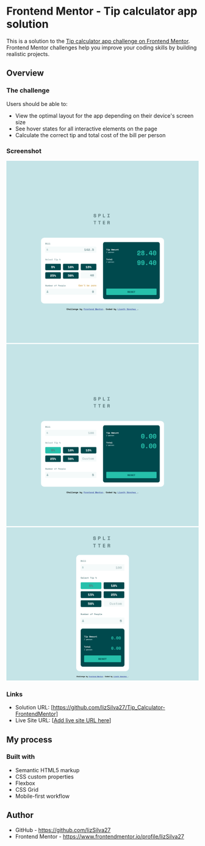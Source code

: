 # Frontend Mentor - Tip calculator app solution

This is a solution to the [Tip calculator app challenge on Frontend Mentor](https://www.frontendmentor.io/challenges/tip-calculator-app-ugJNGbJUX). Frontend Mentor challenges help you improve your coding skills by building realistic projects.


## Overview

### The challenge

Users should be able to:

- View the optimal layout for the app depending on their device's screen size
- See hover states for all interactive elements on the page
- Calculate the correct tip and total cost of the bill per person

### Screenshot

![](design/activeStates.png)
![](design/viewDesktop.png)
![](design/viewMobile.png)

### Links

- Solution URL: [https://github.com/lizSilva27/Tip_Calculator-FrontendMentor]
- Live Site URL: [[Add live site URL here](https://tip-calculator-ftm.netlify.app)]

## My process

### Built with

- Semantic HTML5 markup
- CSS custom properties
- Flexbox
- CSS Grid
- Mobile-first workflow

## Author

- GitHub - https://github.com/lizSilva27
- Frontend Mentor - https://www.frontendmentor.io/profile/lizSilva27
